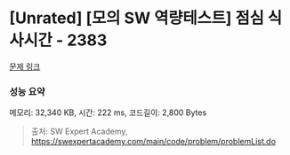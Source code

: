 # [Unrated] [모의 SW 역량테스트] 점심 식사시간 - 2383 

[문제 링크](https://swexpertacademy.com/main/code/problem/problemDetail.do?contestProbId=AV5-BEE6AK0DFAVl) 

### 성능 요약

메모리: 32,340 KB, 시간: 222 ms, 코드길이: 2,800 Bytes



> 출처: SW Expert Academy, https://swexpertacademy.com/main/code/problem/problemList.do